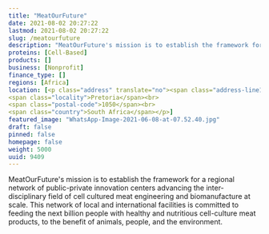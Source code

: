 ```yaml
---
title: "MeatOurFuture"
date: 2021-08-02 20:27:22
lastmod: 2021-08-02 20:27:22
slug: /meatourfuture
description: "MeatOurFuture's mission is to establish the framework for a regional network of public-private innovation centers advancing the inter-disciplinary field of cell cultured meat engineering and biomanufacture at scale. This network of local and international facilities is committed to feeding the next billion people with healthy and nutritious cell-culture meat products, to the benefit of animals, people, and the environment."
proteins: [Cell-Based]
products: []
business: [Nonprofit]
finance_type: []
regions: [Africa]
location: [<p class="address" translate="no"><span class="address-line1">Nelson Mandela Drive</span><br>
<span class="locality">Pretoria</span><br>
<span class="postal-code">1050</span><br>
<span class="country">South Africa</span></p>]
featured_image: "WhatsApp-Image-2021-06-08-at-07.52.40.jpg"
draft: false
pinned: false
homepage: false
weight: 5000
uuid: 9409
---
```

<p>MeatOurFuture's mission is to establish the framework for a regional network of public-private innovation centers advancing the inter-disciplinary field of cell cultured meat engineering and biomanufacture at scale. This network of local and international facilities is committed to feeding the next billion people with healthy and nutritious cell-culture meat products, to the benefit of animals, people, and the environment.</p>
